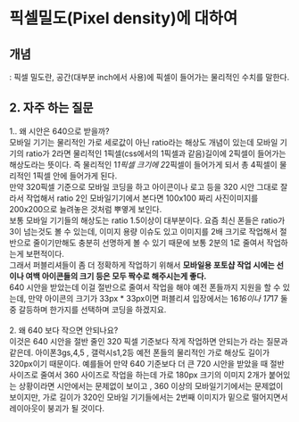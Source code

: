 # 픽셀밀도(Pixel density)에 대하여

## 개념
: 픽셀 밀도란, 공간(대부분 inch에서 사용)에 픽셀이 들어가는 물리적인 수치를 말한다. 

## 2. 자주 하는 질문
1.. 왜 시안은 640으로 받을까?  
모바일 기기는 물리적인 가로 세로값이 아닌 ratio라는 해상도 개념이 있는데 모바일 기기의 ratio가 2라면 물리적인 1픽셀(css에서의 1픽셀과 같음)길이에 2픽셀이 들어가는 해상도라는 뜻이다. 즉 물리적인 1*1픽셀 크기에 2*2픽셀이 들어가게 되서 총 4픽셀이 물리적인 1픽셀 안에 들어가게 된다.  
만약 320픽셀 기준으로 모바일 코딩을 하고 아이콘이나 로고 등을 320 시안 그대로 잘라서 작업해서 ratio 2인 모바일기기에서 본다면 100x100 짜리 사진이미지를 200x200으로 늘려놓은 것처럼 뿌옇게 보인다.  
보통 모바일 기기들의 해상도는 ratio 1.5이상이 대부분이다. 요즘 최신 폰들은 ratio가 3이 넘는것도 볼 수 있는데, 이미지 용량 이슈도 있고 이미지를 2배 크기로 작업해서 절반으로 줄이기만해도 충분히 선명하게 볼 수 있기 때문에 보통 2분의 1로 줄여서 작업하는게 보편적이다.  
그래서 퍼블리셔들이 좀 더 정확하게 작업하기 위해서 **모바일용 포토샵 작업 시에는 선이나 여백 아이콘들의 크기 등은 모두 짝수로 해주시는게 좋다.**  
640 시안을 받았는데 이걸 절반으로 줄여서 작업을 해야 예전 폰들까지 지원을 할 수 있는데, 만약 아이콘의 크기가 33px * 33px이면 퍼블리셔 입장에서는 16*16이나 17*17 둘중 갈등하며 한가지를 선택하며 코딩을 하겠지요.  
<br>
2. 왜 640 보다 작으면 안되나요?  
이것은 640 시안을 절반 줄인 320 픽셀 기준보다 작게 작업하면 안되는가 라는 질문과 같은데. 아이폰3gs,4,5 , 갤럭시s1,2등 예전 폰들의 물리적인 가로 해상도 길이가 320px이기 때문이다. 예를들어 만약 640 기준보다 더 큰 720 시안을 받았을 때 절반 사이즈로 줄여서 360 사이즈로 작업을 하는데 가로 180px 크기의 이미지 2개가 붙어있는 상황이라면 시안에서는 문제없이 보이고 , 360 이상의 모바일기기에서는 문제없이 보이지만, 가로 길이가 320인 모바일 기기들에서는 2번째 이미지가 밑으로 떨어지면서 레이아웃이 붕괴가 될 것이다.


